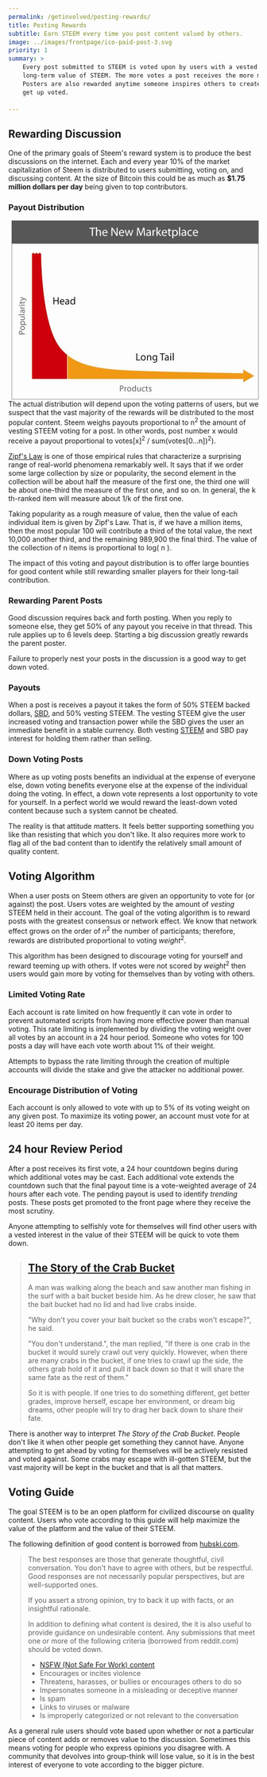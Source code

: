 ```yaml
---
permalink: /getinvolved/posting-rewards/
title: Posting Rewards
subtitle: Earn STEEM every time you post content valued by others.
image: ../images/frontpage/ico-paid-post-3.svg
priority: 1
summary: >
    Every post submitted to STEEM is voted upon by users with a vested interest in the
    long-term value of STEEM. The more votes a post receives the more money the poster makes.
    Posters are also rewarded anytime someone inspires others to create replies that also
    get up voted.

---
```


## Rewarding Discussion

One of the primary goals of Steem's reward system is to produce the best discussions on the internet. Each
and every year 10% of the market capitalization of Steem is distributed to users submitting, voting on, and discussing content.
At the size of Bitcoin this could be as much as **$1.75 million dollars per day** being given to top contributors.

### Payout Distribution

<img style="float:right; margin-left:2em;" src="/images/longtail.jpg"/>

The actual distribution will depend upon the voting patterns of users, but we suspect that the vast majority
of the rewards will be distributed to the most popular content. Steem weighs payouts proportional to
n<sup>2</sup> the amount of vesting STEEM voting for a post. In other words, post number x would receive a payout
proportional to votes[x]<sup>2</sup> / sum(votes[0...n])<sup>2</sup>).

[Zipf's Law](https://en.wikipedia.org/wiki/Zipf%27s_law) is one of those empirical rules that characterize a
surprising range of real-world phenomena remarkably well.  It says that if we order some large collection by
size or popularity, the second element in the collection will be about half the measure of the first one,
the third one will be about one-third the measure of the first one, and so on. In general, the k th-ranked item
will measure about 1/k of the first one.

Taking popularity as a rough measure of value, then the value of each individual item is given by Zipf's Law.
That is, if we have a million items, then the most popular 100 will contribute a third of the total value,
the next 10,000 another third, and the remaining 989,900 the final third. The value of the collection of
n items is proportional to log( n ).

The impact of this voting and payout distribution is to offer large bounties for good content while still
rewarding smaller players for their long-tail contribution.

### Rewarding Parent Posts

Good discussion requires back and forth posting. When you reply to someone else, they get 50% of any payout you
receive in that thread.  This rule applies up to 6 levels deep. Starting a big discussion greatly rewards the
parent poster.

Failure to properly nest your posts in the discussion is a good way to get down voted.

### Payouts

When a post is receives a payout it takes the form of 50% STEEM backed dollars, [SBD](/features/steem-backed-dollars/), and 50%
vesting STEEM. The vesting STEEM give the user increased voting and transaction power while the SBD gives the user an immediate benefit in
a stable currency.  Both vesting [STEEM](/features/steem-currency/) and SBD pay interest for holding them rather than selling.

### Down Voting Posts

Where as up voting posts benefits an individual at the expense of everyone else, down voting benefits everyone else
at the expense of the individual doing the voting. In effect, a down vote represents a lost opportunity to vote
for yourself.  In a perfect world we would reward the least-down voted content because such a system cannot be cheated.

The reality is that attitude matters. It feels better supporting something you like than resisting that which you don't like. It also
requires more work to flag all of the bad content than to identify the relatively small amount of quality content.

## Voting Algorithm

When a user posts on Steem others are given an opportunity to vote for (or against) the post. Users
votes are weighted by the amount of *vesting* STEEM held in their account. The goal of the voting
algorithm is to reward posts with the greatest consensus or network effect.  We know that network
effect grows on the order of *n*<sup>2</sup> the number of participants; therefore, rewards are
distributed proportional to voting *weight*<sup>2</sup>.

This algorithm has been designed to discourage voting for yourself and reward teeming up with others. If
votes were not scored by *weight*<sup>2</sup> then users would gain more by voting for themselves than
by voting with others.

### Limited Voting Rate

Each account is rate limited on how frequently it can vote in order to prevent automated scripts from
having more effective power than manual voting. This rate limiting is implemented by dividing the voting
weight over all votes by an account in a 24 hour period. Someone who votes for 100 posts a day will have each
vote worth about 1% of their weight.

Attempts to bypass the rate limiting through the creation of multiple accounts will divide the stake and give
the attacker no additional power.

### Encourage Distribution of Voting

Each account is only allowed to vote with up to 5% of its voting weight on any given post. To maximize its
voting power, an account must vote for at least 20 items per day.

## 24 hour Review Period

After a post receives its first vote, a 24 hour countdown begins during which additional votes may be cast. Each
additional vote extends the countdown such that the final payout time is a vote-weighted average of 24 hours after
each vote. The pending payout is used to identify *trending* posts. These posts get promoted to the front page where
they receive the most scrutiny.

Anyone attempting to selfishly vote for themselves will find other users with a vested interest in the value of their
STEEM will be quick to vote them down.

   > ## [The Story of the Crab Bucket](http://guidezone.e-guiding.com/jmstory_crabs.htm)
   >
   > A man was walking along the beach and saw another man fishing in the surf with a bait bucket beside him. As he drew closer, he saw that the bait bucket had no lid and had live crabs inside.
   >
   > "Why don't you cover your bait bucket so the crabs won't escape?", he said.
   >
   > "You don't understand.", the man replied, "If there is one crab in the bucket it would surely crawl out very quickly. However, when there are many crabs in the bucket, if one tries to crawl up the side, the others grab hold of it and pull it back down so that it will share the same fate as the rest of them."
   >
   > So it is with people. If one tries to do something different, get better grades, improve herself, escape her environment, or dream big dreams, other people will try to drag her back down to share their fate.

There is another way to interpret *The Story of the Crab Bucket*. People don't like it when other people get something they cannot have. Anyone attempting to
get ahead by voting for themselves will be actively resisted and voted against. Some crabs may escape with ill-gotten STEEM, but the vast majority will
be kept in the bucket and that is all that matters.

## Voting Guide

The goal STEEM is to be an open platform for civilized discourse on quality content. Users who vote according to this guide will help
maximize the value of the platform and the value of their STEEM.

The following definition of good content is borrowed from [hubski.com](http://hubski.com).  

> The best responses are those that generate thoughtful, civil conversation. You don't have to agree with others, but be respectful. Good responses are not necessarily popular perspectives, but are well-supported ones.
>
> If you assert a strong opinion, try to back it up with facts, or an insightful rationale.
>
>In addition to defining what content is desired, the it is also useful to provide guidance on undesirable content.  Any submissions that meet one or more of the following criteria (borrowed from reddit.com) should be voted down.
>
> - [NSFW (Not Safe For Work) content](https://en.wikipedia.org/wiki/Not_safe_for_work)
> - Encourages or incites violence
> - Threatens, harasses, or bullies or encourages others to do so
> - Impersonates someone in a misleading or deceptive manner
> - Is spam
> - Links to viruses or malware
> - Is improperly categorized or not relevant to the conversation

As a general rule users should vote based upon whether or not a particular piece of content adds or removes value to the discussion. Sometimes this means voting for people who express opinions you disagree with. A community that devolves into group-think will lose value, so it is in the best interest of everyone to vote according to the bigger picture.

